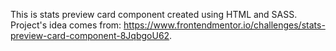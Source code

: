 This is stats preview card component created using HTML and SASS.
Project's idea comes from: https://www.frontendmentor.io/challenges/stats-preview-card-component-8JqbgoU62.
